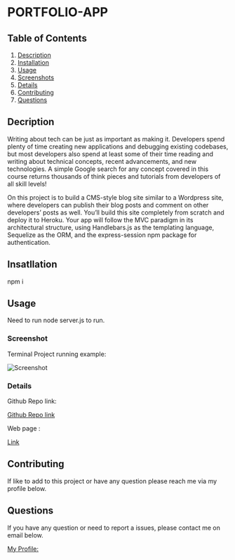 # PORTFOLIO-APP

## Table of Contents

1.  [Description](#description)
1.  [Installation](#installation)
1.  [Usage](#usage)
1.  [Screenshots](#screenshots)
1.  [Details](#details)
1.  [Contributing](#contributing)
1.  [Questions](#questions)

## Decription

Writing about tech can be just as important as making it. Developers spend plenty of time creating new applications and debugging existing codebases, but most developers also spend at least some of their time reading and writing about technical concepts, recent advancements, and new technologies. A simple Google search for any concept covered in this course returns thousands of think pieces and tutorials from developers of all skill levels!

On this project is to build a CMS-style blog site similar to a Wordpress site, where developers can publish their blog posts and comment on other developers’ posts as well. You’ll build this site completely from scratch and deploy it to Heroku. Your app will follow the MVC paradigm in its architectural structure, using Handlebars.js as the templating language, Sequelize as the ORM, and the express-session npm package for authentication.

## Insatllation

npm i

## Usage

Need to run node server.js to run.

### Screenshot

Terminal Project running example:

![Screenshot](./images/blog.png)

### Details

Github Repo link:

[Github Repo link](https://github.com/eloy522752868/portfolio-react)

Web page :

[Link](https://eloy522752868.github.io/portfolio-react_js/)

## Contributing

If like to add to this project or have any question please reach me via my profile below.

## Questions

If you have any question or need to report a issues, please contact me on email below.

[My Profile:](https://github.com/eloy522752868)
